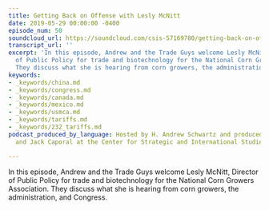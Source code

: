 ```yaml
---
title: Getting Back on Offense with Lesly McNitt
date: 2019-05-29 00:00:00 -0400
episode_num: 50
soundcloud_url: https://soundcloud.com/csis-57169780/getting-back-on-offense-with
transcript_url: ''
excerpt: 'In this episode, Andrew and the Trade Guys welcome Lesly McNitt, Director
  of Public Policy for trade and biotechnology for the National Corn Growers Association.
  They discuss what she is hearing from corn growers, the administration, and Congress. '
keywords:
- _keywords/china.md
- _keywords/congress.md
- _keywords/canada.md
- _keywords/mexico.md
- _keywords/usmca.md
- _keywords/tariffs.md
- _keywords/232_tariffs.md
podcast_produced_by_language: Hosted by H. Andrew Schwartz and produced by Yumi Araki
  and Jack Caporal at the Center for Strategic and International Studies in Washington.

---
```

In this episode, Andrew and the Trade Guys welcome Lesly McNitt, Director of Public Policy for trade and biotechnology for the National Corn Growers Association. They discuss what she is hearing from corn growers, the administration, and Congress. 